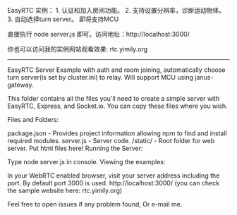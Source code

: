 EasyRTC 实例： 1. 认证和加入房间功能。 2. 支持设置分辨率，诊断运动物体。 3. 自动选择turn server。 即将支持MCU

直接执行 node server.js 即可。访问地址：http://localhost:3000/ 

你也可以访问我的实例网站观看效果: rtc.yimily.org

*****************************************************************************
EasyRTC Server Example with auth and room joining, automatically choose turn server(is set by cluster.ini) to relay. Will support MCU using janus-gateway.

This folder contains all the files you'll need to create a simple server with EasyRTC, Express, and Socket.io. You can copy these files where you wish.

Files and Folders:

package.json - Provides project information allowing npm to find and install required modules.
server.js - Server code.
/static/ - Root folder for web server. Put html files here!
Running the Server:

Type node server.js in console.
Viewing the examples:

In your WebRTC enabled browser, visit your server address including the port. By default port 3000 is used.
http://localhost:3000/ (you can check the sample website here: rtc.yimily.org)

Feel free to open issues if any problem found, Or e-mail me.
